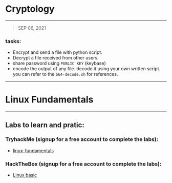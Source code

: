 # Cryptology
---
> SEP 06, 2021

### tasks:

* Encrypt and send a file with python script.
* Decrypt a file received from other users.
* share password using `PUBLIC KEY` (keybase)
* encode the output of any file. decode it using your own written script. you can refer to the `b64-decode.sh` for references.

---



# Linux Fundamentals 
---

## Labs to learn and pratic:

### TryhackMe (signup for a free account to complete the labs):

* [linux-fundamentals](https://tryhackme.com/module/linux-fundamentals)

### HackTheBox (signup for a free account to complete the labs):

* [Linux basic](https://academy.hackthebox.eu/module/details/18)
